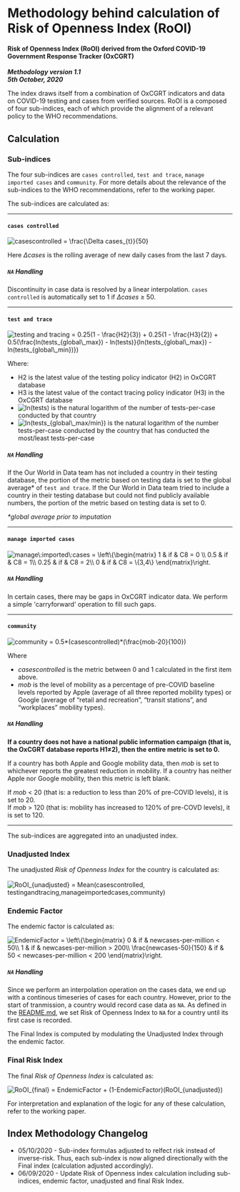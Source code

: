 # Methodology behind calculation of Risk of Openness Index (RoOI)

#### Risk of Openness Index (RoOI) derived from the Oxford COVID-19 Government Response Tracker (OxCGRT)

_**Methodology version 1.1**_  
_**5th October, 2020**_

The index draws itself from a combination of OxCGRT indicators and data on COVID-19 testing and cases from verified sources. RoOI is a composed of four sub-indices, 
each of which provide the alignment of a relevant policy to the WHO recommendations. 

## Calculation

### Sub-indices

The four sub-indices are `cases controlled`, `test and trace`, `manage imported cases` and `community`. For more details about the relevance of the sub-indices to the WHO 
recommendations, refer to the working paper. 

The sub-indices are calculated as: 

---

#### `cases controlled`  

<img src="https://latex.codecogs.com/gif.latex?casescontrolled&space;=&space;\frac{\Delta&space;cases_{t}}{50}" title="casescontrolled = \frac{\Delta cases_{t}}{50}" />  

Here _Δcases_ is the rolling average of new daily cases from the last 7 days.

##### **`NA` Handling** 

Discontinuity in case data is resolved by a linear interpolation. `cases controlled` is automatically set to 1 if _Δcases_ ≥ 50. 
  
---

#### `test and trace`

<img src="https://latex.codecogs.com/gif.latex?testing&space;and&space;tracing&space;=&space;0.25(1-\frac{H2}{3})&space;&plus;&space;0.25(1-\frac{H3}{2})&space;&plus;&space;0.5(\frac{ln(tests_{global\_max})&space;-&space;ln(tests)}{ln(tests_{global\_max})&space;-&space;ln(tests_{global\_min})})" title="testing and tracing = 0.25(1 - \frac{H2}{3}) + 0.25(1 - \frac{H3}{2}) + 0.5(\frac{ln(tests_{global\_max}) - ln(tests)}{ln(tests_{global\_max}) - ln(tests_{global\_min})})" />

Where:
*	H2 is the latest value of the testing policy indicator (H2) in OxCGRT database
*	H3 is the latest value of the contact tracing policy indicator (H3) in the OxCGRT database
*	<img src="https://latex.codecogs.com/gif.latex?ln(tests)" title="ln(tests)" /> is the natural logarithm of the number of tests-per-case conducted by that country
*	<img src="https://latex.codecogs.com/gif.latex?ln(tests_{global\_max/min})" title="ln(tests_{global\_max/min})" /> is the natural logarithm of the number tests-per-case conducted by the country that has conducted the most/least tests-per-case

##### **`NA` Handling**

If the Our World in Data team has not included a country in their testing database, the portion of the metric based on testing data is set to the global average* of `test and trace`.
If the Our World in Data team tried to include a country in their testing database but could not find publicly available numbers, the portion of the metric based on testing data is set to 0.

_*global average prior to imputation_

---

#### `manage imported cases`

<img src="https://latex.codecogs.com/gif.latex?manage\:imported\:cases&space;=&space;\left\{\begin{matrix}&space;1&space;&&space;if&space;&&space;C8&space;=&space;0&space;\\&space;0.5&space;&&space;if&space;&&space;C8&space;=&space;1\\&space;0.25&space;&&space;if&space;&&space;C8&space;=&space;2\\&space;0&space;&&space;if&space;&&space;C8&space;=&space;\{3,4\}&space;\end{matrix}\right." title="manage\:imported\:cases = \left\{\begin{matrix} 1 & if & C8 = 0 \\ 0.5 & if & C8 = 1\\ 0.25 & if & C8 = 2\\ 0 & if & C8 = \{3,4\} \end{matrix}\right." />

##### **`NA` Handling**
In certain cases, there may be gaps in OxCGRT indicator data. We perform a simple 'carryforward' operation to fill such gaps.

---

#### `community`  

<img src="https://latex.codecogs.com/gif.latex?community&space;=&space;0.5*(casescontrolled)*(\frac{mob-20}{100})" title="community = 0.5*(casescontrolled)*(\frac{mob-20}{100})" />

Where
* _casescontrolled_ is the metric between 0 and 1 calculated in the first item above.
* _mob_ is the level of mobility as a percentage of pre-COVID baseline levels reported by Apple (average of all three reported mobility types) or Google (average of “retail and recreation”, “transit stations”, and “workplaces” mobility types).

##### **`NA` Handling**

**If a country does not have a national public information campaign (that is, the OxCGRT database reports H1≠2), then the entire metric is set to 0.**  
  
If a country has both Apple and Google mobility data, then _mob_ is set to whichever reports the greatest reduction in mobility.
If a country has neither Apple nor Google mobility, then this metric is left blank.

If _mob_ < 20 (that is: a reduction to less than 20% of pre-COVID levels), it is set to 20.  
If _mob_ > 120 (that is: mobility has increased to 120% of pre-COVD levels), it is set to 120.

--- 

The sub-indices are aggregated into an unadjusted index.

### Unadjusted Index 
The unadjusted *Risk of Openness Index* for the country is calculated as:
 <br/><br/>
 <img src="https://latex.codecogs.com/gif.latex?RoOI_{unadjusted}&space;=&space;Mean(casescontrolled,&space;testingandtracing,manageimportedcases,community)" title="RoOI_{unadjusted} = Mean(casescontrolled, testingandtracing,manageimportedcases,community)" />  

### Endemic Factor

The endemic factor is calculated as:

<img src="https://latex.codecogs.com/gif.latex?EndemicFactor&space;=&space;\left\{\begin{matrix}&space;0&space;&&space;if&space;&&space;newcases\_per\_million&space;<&space;50\\&space;1&space;&&space;if&space;&&space;newcases\_per\_million&space;>&space;200\\&space;\frac{(newcases\_per\_million-50)}{150}&space;&&space;if&space;&&space;50&space;<&space;newcases\_per\_million&space;<&space;200&space;\end{matrix}\right." title="EndemicFactor = \left\{\begin{matrix} 0 & if & newcases-per-million < 50\\ 1 & if & newcases-per-million > 200\\ \frac{newcases-50}{150} & if & 50 < newcases-per-million < 200 \end{matrix}\right." />

##### `NA` Handling

Since we perform an interpolation operation on the cases data, we end up with a continous timeseries of cases for each country. However, prior to the start of tranmission, 
a country would record case data as `NA`. As defined in the [README.md](./writeup.md), we set Risk of Openness Index to `NA` for a country until its first case is recorded.

The Final Index is computed by modulating the Unadjusted Index through the endemic factor.

### Final Risk Index

The final *Risk of Openness Index* is calculated as:  

<img src="https://latex.codecogs.com/gif.latex?RoOI_{final}&space;=&space;EndemicFactor&space;&plus;&space;(1-EndemicFactor)(RoOI_{unadjusted})" title="RoOI_{final} = EndemicFactor + (1-EndemicFactor)(RoOI_{unadjusted})" /> 


For interpretation and explanation of the logic for any of these calculation, refer to the working paper. 

## Index Methodology Changelog 

* 05/10/2020 - Sub-index formulas adjusted to relfect risk instead of inverse-risk. Thus, each sub-index is now aligned directionally with the Final index (calculation adjusted accordingly). 
* 06/09/2020 - Update Risk of Openness index calculation including sub-indices, endemic factor, unadjusted and final Risk Index.



